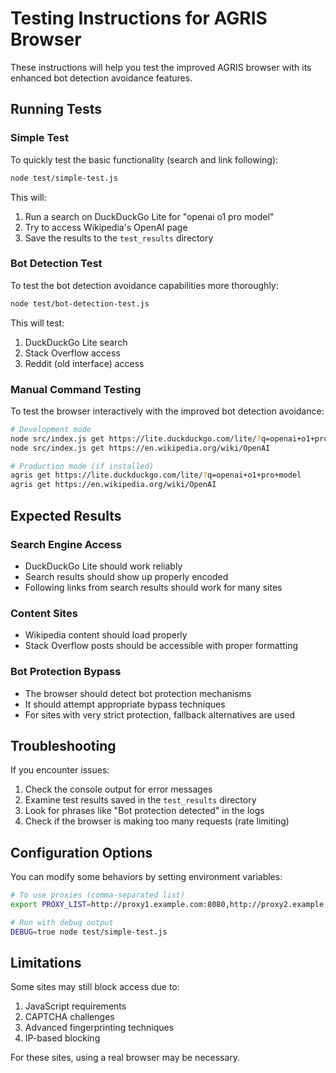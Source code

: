# Testing Instructions for AGRIS Browser

These instructions will help you test the improved AGRIS browser with its enhanced bot detection avoidance features.

## Running Tests

### Simple Test

To quickly test the basic functionality (search and link following):

```bash
node test/simple-test.js
```

This will:
1. Run a search on DuckDuckGo Lite for "openai o1 pro model"
2. Try to access Wikipedia's OpenAI page
3. Save the results to the `test_results` directory

### Bot Detection Test

To test the bot detection avoidance capabilities more thoroughly:

```bash
node test/bot-detection-test.js
```

This will test:
1. DuckDuckGo Lite search
2. Stack Overflow access
3. Reddit (old interface) access

### Manual Command Testing

To test the browser interactively with the improved bot detection avoidance:

```bash
# Development mode
node src/index.js get https://lite.duckduckgo.com/lite/?q=openai+o1+pro+model
node src/index.js get https://en.wikipedia.org/wiki/OpenAI

# Production mode (if installed)
agris get https://lite.duckduckgo.com/lite/?q=openai+o1+pro+model
agris get https://en.wikipedia.org/wiki/OpenAI
```

## Expected Results

### Search Engine Access

- DuckDuckGo Lite should work reliably
- Search results should show up properly encoded
- Following links from search results should work for many sites

### Content Sites

- Wikipedia content should load properly
- Stack Overflow posts should be accessible with proper formatting

### Bot Protection Bypass

- The browser should detect bot protection mechanisms
- It should attempt appropriate bypass techniques
- For sites with very strict protection, fallback alternatives are used

## Troubleshooting

If you encounter issues:

1. Check the console output for error messages
2. Examine test results saved in the `test_results` directory
3. Look for phrases like "Bot protection detected" in the logs
4. Check if the browser is making too many requests (rate limiting)

## Configuration Options

You can modify some behaviors by setting environment variables:

```bash
# To use proxies (comma-separated list)
export PROXY_LIST=http://proxy1.example.com:8080,http://proxy2.example.com:8080

# Run with debug output
DEBUG=true node test/simple-test.js
```

## Limitations

Some sites may still block access due to:

1. JavaScript requirements
2. CAPTCHA challenges
3. Advanced fingerprinting techniques
4. IP-based blocking

For these sites, using a real browser may be necessary.